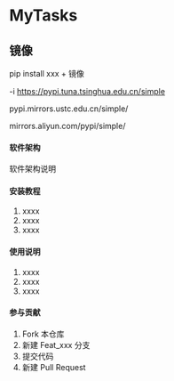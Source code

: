 # MyTasks

## 镜像

pip install xxx + 镜像

-i https://pypi.tuna.tsinghua.edu.cn/simple

pypi.mirrors.ustc.edu.cn/simple/

mirrors.aliyun.com/pypi/simple/

#### 软件架构
软件架构说明


#### 安装教程

1.  xxxx
2.  xxxx
3.  xxxx

#### 使用说明

1.  xxxx
2.  xxxx
3.  xxxx

#### 参与贡献

1.  Fork 本仓库
2.  新建 Feat_xxx 分支
3.  提交代码
4.  新建 Pull Request
